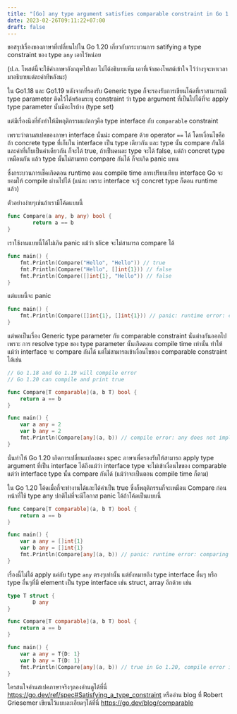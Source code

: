 ```yaml
---
title: "[Go] any type argument satisfies comparable constraint in Go 1.20"
date: 2023-02-26T09:11:22+07:00
draft: false
---
```


ขอสรุปเรื่องของภาษาที่เปลี่ยนไปใน Go 1.20 เกี่ยวกับกระบวนการ satifying a type constraint ของ type `any` เอาไว้หน่อย

<!--more-->

(ป.ล. โพสต์นี้จะใช้คำภาษาอังกฤษไปเลย ไม่ได้อธิบายเพิ่ม เอาที่เจ้าของโพสต์เข้าใจ ไว้ว่างๆจะหาเวลามาอธิบายแต่ละคำทีหลังนะ)

ใน Go1.18 และ Go1.19 หลังจากที่รองรับ Generic type ก็จะรองรับการเขียนโค้ดที่เราสามารถมี type parameter ติดไว้ได้พร้อมระบุ constraint ว่า type argument ที่เป็นไปได้ที่จะ apply type parameter นั้นมีอะไรบ้าง (type set)

แต่มีเรื่องนึงที่ยังทำให้มีพฤติกรรมแปลกๆคือ type interface กับ `comparable` constraint

เพราะว่าตามสเปคของภาษา interface นั่นน่ะ compare ด้วย operator `==` ได้ โดยเงื่อนไขคือถ้า concrete type ที่เก็บใน interface เป็น type เดียวกัน และ type นั้น compare กันได้ และค่าที่เก็บเป็นค่าเดียวกัน ก็จะได้ true, ถ้าเป็นคนละ type จะได้ false, แต่ถ้า concret type เหมือนกัน แล้ว type นั้นไม่สามารถ compare กันได้ ก็จะเกิด panic แทน

ซึ่งกระบวนการเช็คเกิดตอน runtime ตอน compile time การเปรียบเทียบ interface Go จะยอมให้ compile ผ่านไปได้ (แน่ละ เพราะ interface จะรู้ concret type ก็ตอน runtime แล้ว)

ตัวอย่างง่ายๆเช่นถ้าเรามีโค้ดแบบนี้

```go
func Compare(a any, b any) bool {
        return a == b
}
```

เราใช้งานแบบนี้ได้ไม่เกิด panic แม้ว่า slice จะไม่สามารถ compare ได้

```go
func main() {
	fmt.Println(Compare("Hello", "Hello")) // true
	fmt.Println(Compare("Hello", []int{1})) // false
	fmt.Println(Compare([]int{1}, "Hello")) // false
}
```

แต่แบบนี้จะ panic

```go
func main() {
	fmt.Println(Compare([]int{1}, []int{1})) // panic: runtime error: comparing uncomparable type []int
}
```

แต่พอเป็นเรื่อง Generic type parameter กับ comparable constraint นั่นต่างกันออกไป เพราะ การ resolve type ของ type parameter นั้นเกิดตอน compile time เท่านั้น ทำให้แม้ว่า interface จะ compare กันได้ แต่ไม่สามารถเข้าเงื่อนไขของ comparable constraint ได้เช่น

```go
// Go 1.18 and Go 1.19 will compile error
// Go 1.20 can compile and print true

func Compare[T comparable](a, b T) bool {
	return a == b
}

func main() {
	var a any = 2
	var b any = 2
	fmt.Println(Compare[any](a, b)) // compile error: any does not implement comparable
}
```

นั่นทำให้ Go 1.20 เกิดการเปลี่ยนแปลงของ spec ภาษาเพื่อรองรับให้สามารถ apply type argument ที่เป็น interface ได้ถึงแม้ว่า interface type จะไม่เข้าเงื่อนไขของ comparable แต่ว่า interface type นั้น compare กันได้ (แม้ว่าจะเป็นตอน compile time ก็ตาม)

ใน Go 1.20 โค้ดเมื่อกี้จะทำงานได้และได้ค่าเป็น true ซึ่งก็พฤติกรรมก็จะเหมือน Compare ก่อนหน้าที่ใช้ type any ปกติไม่ที่จะมีโอกาส panic ได้ถ้าโค้ดเป็นแบบนี้

```go
func Compare[T comparable](a, b T) bool {
	return a == b
}

func main() {
	var a any = []int{1}
	var b any = []int{1}
	fmt.Println(Compare[any](a, b)) // panic: runtime error: comparing uncomparable type []int
}
```

เรื่องนี้ไม่ได้ apply แค่กับ type `any` ตรงๆเท่านั้น แต่ยังหมายถึง type interface อื่นๆ หรือ type อื่นๆที่มี element เป็น type interface เช่น struct, array อีกด้วย เช่น

```go
type T struct {
        D any
}

func Compare[T comparable](a, b T) bool {
	return a == b
}

func main() {
	var a any = T{D: 1}
	var b any = T{D: 1}
	fmt.Println(Compare[any](a, b)) // true in Go 1.20, compile error in Go 1.18, 1.19
}
```

ใครสนใจอ่านสเปคภาษาจริงๆลองอ่านดูได้ที่นี่ https://go.dev/ref/spec#Satisfying_a_type_constraint หรืออ่าน blog ที่ Robert Griesemer เขียนไว้แบบละเอียดๆได้ที่นี่ https://go.dev/blog/comparable

